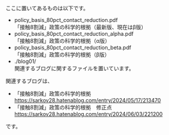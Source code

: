 ここに置いてあるものは以下です。

- policy_basis_80pct_contact_reduction.pdf<br>
「接触8割減」政策の科学的根拠（最新版、現在はβ版）
- policy_basis_80pct_contact_reduction_alpha.pdf<br>
「接触8割減」政策の科学的根拠（α版）
- policy_basis_80pct_contact_reduction_beta.pdf<br>
「接触8割減」政策の科学的根拠（β版）
- ./blog01/<br>
関連するブログに関するファイルを置いています。

関連するブログは、

- 「接触8割減」政策の科学的根拠<br>
https://sarkov28.hatenablog.com/entry/2024/05/17/213470
- 「接触8割減」政策の科学的根拠　修正点<br>
https://sarkov28.hatenablog.com/entry/2024/06/03/221200

です。
